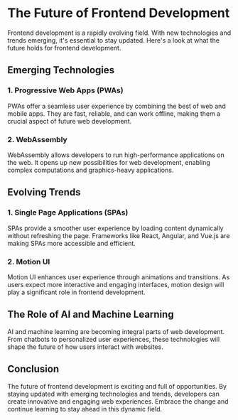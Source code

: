 # The Future of Frontend Development

Frontend development is a rapidly evolving field. With new technologies and trends emerging, it's essential to stay updated. Here's a look at what the future holds for frontend development.

## Emerging Technologies

### 1. Progressive Web Apps (PWAs)
PWAs offer a seamless user experience by combining the best of web and mobile apps. They are fast, reliable, and can work offline, making them a crucial aspect of future web development.

### 2. WebAssembly
WebAssembly allows developers to run high-performance applications on the web. It opens up new possibilities for web development, enabling complex computations and graphics-heavy applications.

## Evolving Trends

### 1. Single Page Applications (SPAs)
SPAs provide a smoother user experience by loading content dynamically without refreshing the page. Frameworks like React, Angular, and Vue.js are making SPAs more accessible and efficient.

### 2. Motion UI
Motion UI enhances user experience through animations and transitions. As users expect more interactive and engaging interfaces, motion design will play a significant role in frontend development.

## The Role of AI and Machine Learning

AI and machine learning are becoming integral parts of web development. From chatbots to personalized user experiences, these technologies will shape the future of how users interact with websites.

## Conclusion

The future of frontend development is exciting and full of opportunities. By staying updated with emerging technologies and trends, developers can create innovative and engaging web experiences. Embrace the change and continue learning to stay ahead in this dynamic field.
